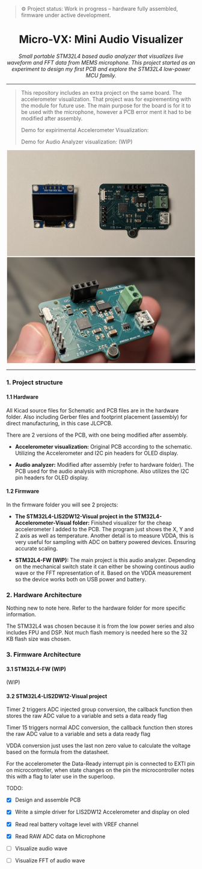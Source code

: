 > ⚙️ Project status: Work in progress – hardware fully assembled, firmware under active development.

<h1 align="center"> Micro-VX: Mini Audio Visualizer </h1>

<div align="center">
<i> Small portable STM32L4 based audio analyzer that visualizes live waveform and FFT data from MEMS microphone. This project started as an experiment to design my first PCB and explore the STM32L4 low-power MCU family. </i>
</div>

---

> This repository includes an extra project on the same board. The accelerometer visualization. That project was for expirementing with the module for future use. The main purpose for the board is for it to be used with the microphone, however a PCB error ment it had to be modified after assembly.
>
> Demo for expirimental Accelerometer Visualization: 
>
> Demo for Audio Analyzer visualization: (WIP)


<p align="center">
  <img src="Docs/Images/formal-micro-vx.jpg" alt="Micro-VX board and OLED module" width="500"/>
  <img src="Docs/Images/holding-micro-vx.jpg" alt="Close-up of the assembled STM32L4 Micro-VX board" width="500"/>
</p>

---

### 1. Project structure

#### 1.1 Hardware

All Kicad source files for Schematic and PCB files are in the hardware folder. Also including Gerber files and footprint placement (assembly) for direct manufacturing, in this case JLCPCB. 

There are 2 versions of the PCB, with one being modified after assembly.

* **Accelerometer visualization:** 
Original PCB according to the schematic. Utilizing the Accelerometer and I2C pin headers for OLED display.

* **Audio analyzer:**
Modified after assembly (refer to hardware folder). The PCB used for the audio analysis with microphone. Also utilizes the I2C pin headers for OLED display. 

#### 1.2 Firmware

In the firmware folder you will see 2 projects: 

* **The STM32L4-LIS2DW12-Visual project in the STM32L4-Accelerometer-Visual folder:**
Finished visualizer for the cheap accelerometer I added to the PCB. The program just shows the X, Y and Z axis as well as temperature. Another detail is to measure VDDA, this is very useful for sampling with ADC on battery powered devices. Ensuring accurate scaling. 

* **STM32L4-FW (WIP):**
The main project is this audio analyzer. Depending on the mechanical switch state it can either be showing continous audio wave or the FFT representation of it. Based on the VDDA measurement so the device works both on USB power and battery.  

### 2. Hardware Architecture

Nothing new to note here. Refer to the hardware folder for more specific information. 

The STM32L4 was chosen because it is from the low power series and also includes FPU and DSP. Not much flash memory is needed here so the 32 KB flash size was chosen. 

### 3. Firmware Architecture

#### 3.1 STM32L4-FW (WIP) 
(WIP)


#### 3.2 STM32L4-LIS2DW12-Visual project 
Timer 2 triggers ADC injected group conversion, the callback function then stores the raw ADC value to a variable and sets a data ready flag

Timer 15 triggers normal ADC conversion, the callback function then stores the raw ADC value to a variable and sets a data ready flag

VDDA conversion just uses the last non zero value to calculate the voltage based on the formula from the datasheet. 

For the accelerometer the Data-Ready interrupt pin is connected to EXTI pin on microcontroller, when state changes on the pin the microcontroller notes this with a flag to later use in the superloop. 


TODO:
- [x] Design and assemble PCB
- [x] Write a simple driver for LIS2DW12 Accelerometer and display on oled
- [x] Read real battery voltage level with VREF channel
- [x] Read RAW ADC data on Microphone
- [ ] Visualize audio wave
- [ ] Visualize FFT of audio wave

